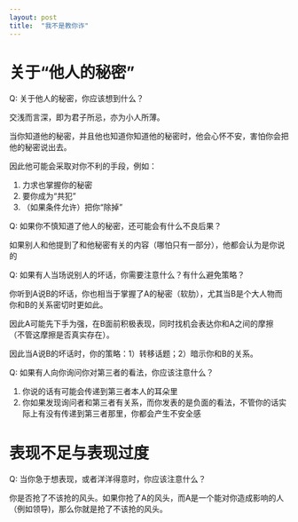 ```yaml
---
layout: post
title:  "我不是教你诈"
---
```


# 关于“他人的秘密”

Q: 关于他人的秘密，你应该想到什么？

交浅而言深，即为君子所忌，亦为小人所薄。

当你知道他的秘密，并且他也知道你知道他的秘密时，他会心怀不安，害怕你会把他的秘密说出去。

因此他可能会采取对你不利的手段，例如：

1. 力求也掌握你的秘密
1. 要你成为“共犯”
1. （如果条件允许）把你“除掉”

Q: 如果你不慎知道了他人的秘密，还可能会有什么不良后果？

如果别人和他提到了和他秘密有关的内容（哪怕只有一部分），他都会认为是你说的

Q: 如果有人当场说别人的坏话，你需要注意什么？有什么避免策略？

你听到A说B的坏话，你也相当于掌握了A的秘密（软肋），尤其当B是个大人物而你和B的关系密切时更如此。

因此A可能先下手为强，在B面前积极表现，同时找机会表达你和A之间的摩擦（不管这摩擦是否真实存在）。

因此当A说B的坏话时，你的策略：1）转移话题；2）暗示你和B的关系。

Q: 如果有人向你询问你对第三者的看法，你应该注意什么？

1. 你说的话有可能会传递到第三者本人的耳朵里
1. 你如果发现询问者和第三者有关系，而你发表的是负面的看法，不管你的话实际上有没有传递到第三者那里，你都会产生不安全感

# 表现不足与表现过度

Q: 当你急于想表现，或者洋洋得意时，你应该注意什么？

你是否抢了不该抢的风头。如果你抢了A的风头，而A是一个能对你造成影响的人（例如领导)，那么你就是抢了不该抢的风头。